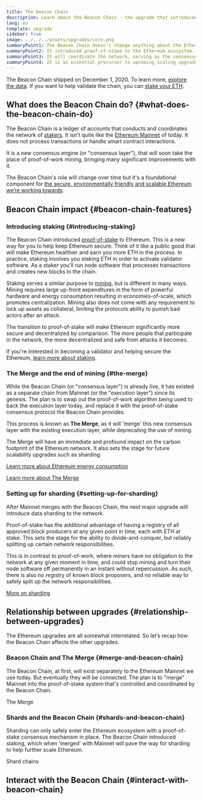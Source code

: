 ```yaml
---
title: The Beacon Chain
description: Learn about the Beacon Chain - the upgrade that introduced proof-of-stake Ethereum.
lang: en
template: upgrade
sidebar: true
image: ../../../assets/upgrades/core.png
summaryPoint1: The Beacon Chain doesn't change anything about the Ethereum we use today.
summaryPoint2: It introduced proof-of-stake to the Ethereum ecosystem.
summaryPoint3: It will coordinate the network, serving as the consensus layer.
summaryPoint4: It is an essential precursor to upcoming scaling upgrades, such as sharding.
---
```


<UpgradeStatus isShipped dateKey="page-upgrades-beacon-date">
  The Beacon Chain shipped on December 1, 2020. To learn more, <a href="https://beaconscan.com/">explore the data</a>. If you want to help validate the chain, you can <a href="/staking/">stake your ETH</a>.
</UpgradeStatus>

## What does the Beacon Chain do? {#what-does-the-beacon-chain-do}

The Beacon Chain is a ledger of accounts that conducts and coordinates the network of [stakers](/staking/). It isn't quite like the [Ethereum Mainnet](/glossary/#mainnet) of today. It does not process transactions or handle smart contract interactions.

It is a new consensus engine (or "consensus layer"), that will soon take the place of proof-of-work mining, bringing many significant improvements with it.

The Beacon Chain's role will change over time but it's a foundational component for [the secure, environmentally friendly and scalable Ethereum we’re working towards](/upgrades/vision/).

## Beacon Chain impact {#beacon-chain-features}

### Introducing staking {#introducing-staking}

The Beacon Chain introduced [proof-of-stake](/developers/docs/consensus-mechanisms/pos/) to Ethereum. This is a new way for you to help keep Ethereum secure. Think of it like a public good that will make Ethereum healthier and earn you more ETH in the process. In practice, staking involves you staking ETH in order to activate validator software. As a staker you'll run node software that processes transactions and creates new blocks in the chain.

Staking serves a similar purpose to [mining](/developers/docs/mining/), but is different in many ways. Mining requires large up-front expenditures in the form of powerful hardware and energy consumption resulting in economies-of-scale, which promotes centralization. Mining also does not come with any requirement to lock up assets as collateral, limiting the protocols ability to punish bad actors after an attack.

The transition to proof-of-stake will make Ethereum significantly more secure and decentralized by comparison. The more people that participate in the network, the more decentralized and safe from attacks it becomes.

<InfoBanner emoji=":money_bag:">
  If you're interested in becoming a validator and helping secure the Ethereum, <a href="/staking/">learn more about staking</a>.
</InfoBanner>

### The Merge and the end of mining {#the-merge}

While the Beacon Chain (or "consensus layer") is already live, it has existed as a separate chain from Mainnet (or the "execution layer") since its genesis. The plan is to swap out the proof-of-work algorithm being used to back the execution layer today, and replace it with the proof-of-stake consensus protocol the Beacon Chain provides.

This process is known as **The Merge**, as it will 'merge' this new consensus layer with the existing execution layer, while deprecating the use of mining.

The Merge will have an immediate and profound impact on the carbon footprint of the Ethereum network. It also sets the stage for future scalability upgrades such as sharding.

[Learn more about Ethereum energy consumption](/energy-consumption/)

[Learn more about The Merge](/upgrades/merge/)

### Setting up for sharding {#setting-up-for-sharding}

After Mainnet merges with the Beacon Chain, the next major upgrade will introduce data sharding to the network.

Proof-of-stake has the additional advantage of having a registry of all approved block producers at any given point in time, each with ETH at stake. This sets the stage for the ability to divide-and-conquer, but reliably splitting up certain network responsibilities.

This is in contrast to proof-of-work, where miners have no obligation to the network at any given moment in time, and could stop mining and turn their node software off permanently in an instant without repercussion. As such, there is also no registry of known block proposers, and no reliable way to safely split up the network responsibilities.

[More on sharding](/upgrades/shard-chains/)

## Relationship between upgrades {#relationship-between-upgrades}

The Ethereum upgrades are all somewhat interrelated. So let’s recap how the Beacon Chain affects the other upgrades.

### Beacon Chain and The Merge {#merge-and-beacon-chain}

The Beacon Chain, at first, will exist separately to the Ethereum Mainnet we use today. But eventually they will be connected. The plan is to "merge" Mainnet into the proof-of-stake system that's controlled and coordinated by the Beacon Chain.

<ButtonLink to="/upgrades/merge/">
  The Merge
</ButtonLink>

### Shards and the Beacon Chain {#shards-and-beacon-chain}

Sharding can only safely enter the Ethereum ecosystem with a proof-of-stake consensus mechanism in place. The Beacon Chain introduced staking, which when 'merged' with Mainnet will pave the way for sharding to help further scale Ethereum.

<ButtonLink to="/upgrades/shard-chains/">
  Shard chains
</ButtonLink>

<Divider />

## Interact with the Beacon Chain {#interact-with-beacon-chain}

<BeaconChainActions />
